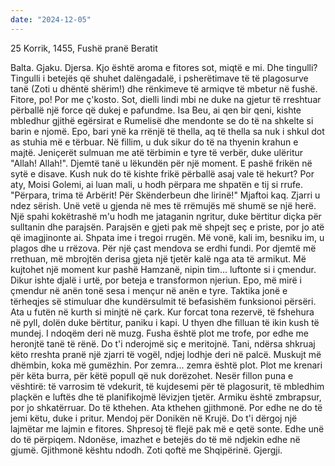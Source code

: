 ```yaml
---
date: "2024-12-05"
---
```

25 Korrik, 1455, Fushë pranë Beratit

Balta. Gjaku. Djersa. Kjo është aroma e fitores sot, miqtë e mi. Dhe tingulli? Tingulli i betejës që shuhet dalëngadalë, i psherëtimave të të plagosurve tanë (Zoti u dhëntë shërim!) dhe rënkimeve të armiqve të mbetur në fushë. Fitore, po! Por me ç'kosto.
Sot, dielli lindi mbi ne duke na gjetur të rreshtuar përballë një force që dukej e pafundme. Isa Beu, ai qen bir qeni, kishte mbledhur gjithë egërsirat e Rumelisë dhe mendonte se do të na shkelte si barin e njomë. Epo, bari ynë ka rrënjë të thella, aq të thella sa nuk i shkul dot as stuhia më e tërbuar.
Në fillim, u duk sikur do të na thyenin krahun e majtë. Jeniçerët sulmuan me atë tërbimin e tyre të verbër, duke ulëritur "Allah! Allah!". Djemtë tanë u lëkundën për një moment. E pashë frikën në sytë e disave. Kush nuk do të kishte frikë përballë asaj vale të hekurt? Por aty, Moisi Golemi, ai luan mali, u hodh përpara me shpatën e tij si rrufe. "Përpara, trima të Arbërit! Për Skënderbeun dhe lirinë!" Mjaftoi kaq. Zjarri u ndez sërish.
Unë vetë u gjenda në mes të rrëmujës më shumë se një herë. Një spahi kokëtrashë m'u hodh me jataganin ngritur, duke bërtitur diçka për sulltanin dhe parajsën. Parajsën e gjeti pak më shpejt seç e priste, por jo atë që imagjinonte ai. Shpata ime i tregoi rrugën. Më vonë, kali im, besniku im, u plagos dhe u rrëzova. Për një çast mendova se erdhi fundi. Por djemtë më rrethuan, më mbrojtën derisa gjeta një tjetër kalë nga ata të armikut.
Më kujtohet një moment kur pashë Hamzanë, nipin tim... luftonte si i çmendur. Dikur ishte djalë i urtë, por beteja e transformon njeriun. Epo, më mirë i çmendur në anën tonë sesa i mençur në anën e tyre.
Taktika jonë e tërheqjes së stimuluar dhe kundërsulmit të befasishëm funksionoi përsëri. Ata u futën në kurth si minjtë në çark. Kur forcat tona rezervë, të fshehura në pyll, dolën duke bërtitur, paniku i kapi. U thyen dhe filluan të ikin kush të mundej. I ndoqëm deri në muzg. Fusha është plot me trofe, por edhe me heronjtë tanë të rënë. Do t'i nderojmë siç e meritojnë.
Tani, ndërsa shkruaj këto rreshta pranë një zjarri të vogël, ndjej lodhje deri në palcë. Muskujt më dhëmbin, koka më gumëzhin. Por zemra... zemra është plot. Plot me krenari për këta burra, për këtë popull që nuk dorëzohet.
Nesër fillon puna e vështirë: të varrosim të vdekurit, të kujdesemi për të plagosurit, të mbledhim plaçkën e luftës dhe të planifikojmë lëvizjen tjetër. Armiku është zmbrapsur, por jo shkatërruar. Do të kthehen. Ata kthehen gjithmonë. Por edhe ne do të jemi këtu, duke i pritur.
Mendoj për Donikën në Krujë. Do t'i dërgoj një lajmëtar me lajmin e fitores. Shpresoj të flejë pak më e qetë sonte. Edhe unë do të përpiqem. Ndonëse, imazhet e betejës do të më ndjekin edhe në gjumë. Gjithmonë kështu ndodh.
Zoti qoftë me Shqipërinë.
Gjergji.